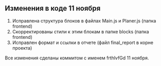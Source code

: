## Изменения в коде 11 ноября

1. Исправлена структура блоков в файлах Main.js и Planer.js (папка frontend)
2. Скорректированы стили к этим блокам в папке blocks (папка frontend)
3. Исправлен формат и ссылки в отчете (файл final_report в корне проекта)

Все изменения сделаны коммитом с именем frthlvfGd 11 ноября.
